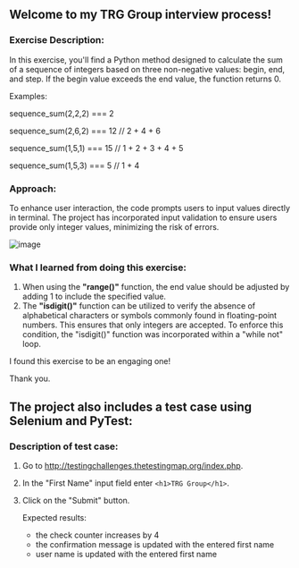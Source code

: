 
## Welcome to my TRG Group interview process!

### Exercise Description:

In this exercise, you'll find a Python method designed to calculate the sum of a sequence of integers based on three non-negative values: begin, end, and step. If the begin value exceeds the end value, the function returns 0.

Examples:

sequence_sum(2,2,2) === 2

sequence_sum(2,6,2) === 12 // 2 + 4 + 6

sequence_sum(1,5,1) === 15 // 1 + 2 + 3 + 4 + 5

sequence_sum(1,5,3) === 5 // 1 + 4

### Approach:
To enhance user interaction, the code prompts users to input values directly in terminal. 
The project has incorporated input validation to ensure users provide only integer values, minimizing the risk of errors. 

![image](https://github.com/AdiMosoiu93/TRG_Interview_Project/assets/130320111/b2dfde13-5f9d-4a83-9dcd-4a6e62cba33e)


### What I learned from doing this exercise:
1. When using the **"range()"** function, the end value should be adjusted by adding 1 to include the specified value.
2. The **"isdigit()"** function can be utilized to verify the absence of alphabetical characters or symbols commonly found in floating-point numbers. This ensures that only integers are accepted. To enforce this condition, the "isdigit()" function was incorporated within a "while not" loop.

I found this exercise to be an engaging one!

Thank you.


## The project also includes a test case using Selenium and PyTest:
### Description of test case:

1. Go to http://testingchallenges.thetestingmap.org/index.php.
2. In the "First Name" input field enter `<h1>TRG Group</h1>`.
3. Click on the "Submit" button.

   Expected results:
   - the check counter increases by 4
   - the confirmation message is updated with the entered first name
   - user name is updated with the entered first name
   
